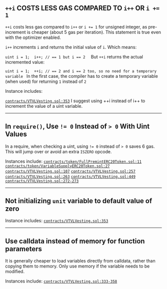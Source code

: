 ## `++i` COSTS LESS GAS COMPARED TO `i++` OR `i += 1`

`++i` costs less gas compared to `i++` or `i += 1` for unsigned integer, as pre-increment is cheaper (about 5 gas per iteration). This statement is true even with the optimizer enabled.

`i++` increments `i` and returns the initial value of `i`. Which means:

`uint i = 1; 
i++; // == 1 but i == 2  `
But `++i` returns the actual incremented value:

`uint i = 1; 
++i; // == 2 and i == 2 too, so no need for a temporary variable `
In the first case, the compiler has to create a temporary variable (when used) for returning `1` instead of `2`

Instance includes:

[`contracts/VTVLVesting.sol:353`](https://github.com/code-423n4/2022-09-vtvl/blob/main/contracts/VTVLVesting.sol#L353)
I suggest using ++i instead of i++ to increment the value of a uint variable.
___
## In `require()`, Use `!= 0` Instead of `> 0` With Uint Values

In a require, when checking a uint, using `!= 0` instead of `> 0` saves 6 gas. This will jump over or avoid an extra `ISZERO` opcode.

Instances include:
[`contracts/token/FullPremintERC20Token.sol:11`](https://github.com/code-423n4/2022-09-vtvl/blob/main/contracts/token/FullPremintERC20Token.sol#L11)
[`contracts/token/VariableSupplyERC20Token.sol:27`](https://github.com/code-423n4/2022-09-vtvl/blob/main/contracts/token/VariableSupplyERC20Token.sol#L27)
[`contracts/VTVLVesting.sol:107`](https://github.com/code-423n4/2022-09-vtvl/blob/main/contracts/VTVLVesting.sol#L107)
[`contracts/VTVLVesting.sol:257`](https://github.com/code-423n4/2022-09-vtvl/blob/main/contracts/VTVLVesting.sol#L257)
[`contracts/VTVLVesting.sol:263`](https://github.com/code-423n4/2022-09-vtvl/blob/main/contracts/VTVLVesting.sol#L263)
[`contracts/VTVLVesting.sol:449`](https://github.com/code-423n4/2022-09-vtvl/blob/main/contracts/VTVLVesting.sol#L449)
[`contracts/VTVLVesting.sol:272-273`](https://github.com/code-423n4/2022-09-vtvl/blob/main/contracts/VTVLVesting.sol#L272-L273)
___
## Not initializing `unit` variable to default value of zero

Instance includes:
[`contracts/VTVLVesting.sol:353`](https://github.com/code-423n4/2022-09-vtvl/blob/main/contracts/VTVLVesting.sol#L353)
___
## Use calldata instead of memory for function parameters

It is generally cheaper to load variables directly from calldata, rather than copying them to memory. Only use memory if the variable needs to be modified.

Instances include:
[`contracts/VTVLVesting.sol:333-358`](https://github.com/code-423n4/2022-09-vtvl/blob/main/contracts/VTVLVesting.sol#L333-L358)